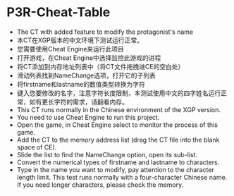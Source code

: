 # P3R-Cheat-Table
- The CT with added feature to modify the protagonist's name
- 本CT在XGP版本的中文环境下测试运行正常。
- 您需要使用Cheat Engine来运行此项目
- 打开游戏，在Cheat Engine中选择监控此游戏的进程
- 将CT添加到内存地址列表中（将CT文件拖拽进CE的空白处）
- 滑动列表找到NameChange选项，打开它的子列表
- 将firstname和lastname的数值类型转换为字符
- 键入您要修改的名字，注意字符长度限制，本测试使用中文的四字姓名运行正常，如有更长字符的需求，请翻看内存。
- This CT runs normally in the Chinese environment of the XGP version.
- You need to use Cheat Engine to run this project.
- Open the game, in Cheat Engine select to monitor the process of this game.
- Add the CT to the memory address list (drag the CT file into the blank space of CE).
- Slide the list to find the NameChange option, open its sub-list.
- Convert the numerical types of firstname and lastname to characters.
- Type in the name you want to modify, pay attention to the character length limit. This test runs normally with a four-character Chinese name. If you need longer characters, please check the memory.
